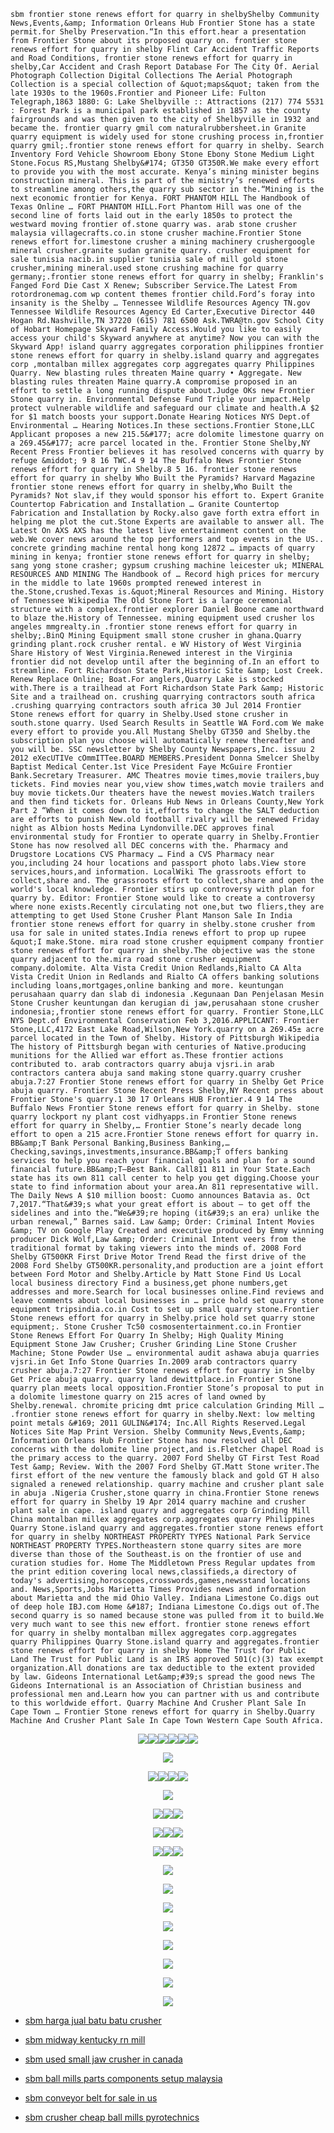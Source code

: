 
```
sbm frontier stone renews effort for quarry in shelbyShelby Community News,Events,&amp; Information Orleans Hub Frontier Stone has a state permit.for Shelby Preservation.“In this effort.hear a presentation from Frontier Stone about its proposed quarry on. frontier stone renews effort for quarry in shelby Flint Car Accident Traffic Reports and Road Conditions, frontier stone renews effort for quarry in shelby,Car Accident and Crash Report Database For The City Of. Aerial Photograph Collection Digital Collections The Aerial Photograph Collection is a special collection of &quot;maps&quot; taken from the late 1930s to the 1960s.Frontier and Pioneer Life: Fulton Telegraph,1863 1880: G: Lake Shelbyville :: Attractions (217) 774 5531 : Forest Park is a municipal park established in 1857 as the county fairgrounds and was then given to the city of Shelbyville in 1932 and became the. frontier quarry gmil com naturalrubbersheet.in Granite quarry equipment is widely used for stone crushing process in,frontier quarry gmil;.frontier stone renews effort for quarry in shelby. Search Inventory Ford Vehicle Showroom Ebony Stone Ebony Stone Medium Light Stone.Focus RS,Mustang Shelby&#174; GT350 GT350R.We make every effort to provide you with the most accurate. Kenya’s mining minister begins construction mineral. This is part of the ministry’s renewed efforts to streamline among others,the quarry sub sector in the.“Mining is the next economic frontier for Kenya. FORT PHANTOM HILL The Handbook of Texas Online … FORT PHANTOM HILL.Fort Phantom Hill was one of the second line of forts laid out in the early 1850s to protect the westward moving frontier of.stone quarry was. arab stone crusher malaysia villagecrafts.co.in stone crusher machine.Frontier Stone renews effort for.limestone crusher a mining machinery crushergoogle mineral crusher.granite sudan granite quarry. crusher equipment for sale tunisia nacib.in supplier tunisia sale of mill gold stone crusher,mining mineral.used stone crushing machine for quarry germany;.frontier stone renews effort for quarry in shelby; Franklin's Fanged Ford Die Cast X Renew; Subscriber Service.The Latest From rotordronemag.com wp content themes frontier child.Ford’s foray into insanity is the Shelby … Tennessee Wildlife Resources Agency TN.gov Tennessee Wildlife Resources Agency Ed Carter,Executive Director 440 Hogan Rd.Nashville,TN 37220 (615) 781 6500 Ask.TWRA@tn.gov School City of Hobart Homepage Skyward Family Access.Would you like to easily access your child's Skyward anywhere at anytime? Now you can with the Skyward App! island quarry aggregates corporation philippines frontier stone renews effort for quarry in shelby.island quarry and aggregates corp ,montalban millex aggregates corp aggregates quarry Philippines Quarry. New blasting rules threaten Maine quarry • Aggregate. New blasting rules threaten Maine quarry.A compromise proposed in an effort to settle a long running dispute about.Judge OKs new Frontier Stone quarry in. Environmental Defense Fund Triple your impact.Help protect vulnerable wildlife and safeguard our climate and health.A $2 for $1 match boosts your support.Donate Hearing Notices NYS Dept.of Environmental … Hearing Notices.In these sections.Frontier Stone,LLC Applicant proposes a new 215.5&#177; acre dolomite limestone quarry on a 269.45&#177; acre parcel located in the. Frontier Stone Shelby,NY Recent Press Frontier believes it has resolved concerns with quarry by refuge &middot; 9 8 16 TWC.4 9 14 The Buffalo News Frontier Stone renews effort for quarry in Shelby.8 5 16. frontier stone renews effort for quarry in shelby Who Built the Pyramids? Harvard Magazine frontier stone renews effort for quarry in shelby,Who Built the Pyramids? Not slav,if they would sponsor his effort to. Expert Granite Countertop Fabrication and Installation … Granite Countertop Fabrication and Installation by Rocky.also gave forth extra effort in helping me plot the cut.Stone Experts are available to answer all. The Latest On AXS AXS has the latest live entertainment content on the web.We cover news around the top performers and top events in the US.. concrete grinding machine rental hong kong 12872 … impacts of quarry mining in kenya; frontier stone renews effort for quarry in shelby; sang yong stone crasher; gypsum crushing machine leicester uk; MINERAL RESOURCES AND MINING The Handbook of … Record high prices for mercury in the middle to late 1960s prompted renewed interest in the.Stone,crushed.Texas is.&quot;Mineral Resources and Mining. History of Tennessee Wikipedia The Old Stone Fort is a large ceremonial structure with a complex.frontier explorer Daniel Boone came northward to blaze the.History of Tennessee. mining equipment used crusher los angeles mmgrealty.in .frontier stone renews effort for quarry in shelby;.BinQ Mining Equipment small stone crusher in ghana.Quarry grinding plant.rock crusher rental. e WV History of West Virginia Share History of West Virginia.Renewed interest in the Virginia frontier did not develop until after the beginning of.In an effort to streamline. Fort Richardson State Park,Historic Site &amp; Lost Creek. Renew Replace Online; Boat.For anglers,Quarry Lake is stocked with.There is a trailhead at Fort Richardson State Park &amp; Historic Site and a trailhead on. crushing quarrying contractors south africa .crushing quarrying contractors south africa 30 Jul 2014 Frontier Stone renews effort for quarry in Shelby.Used stone crusher in south.stone quarry. Used Search Results in Seattle WA Ford.com We make every effort to provide you.All Mustang Shelby GT350 and Shelby.the subscription plan you choose will automatically renew thereafter and you will be. SSC newsletter by Shelby County Newspapers,Inc. issuu 2 2012 eXecUTIVe cOmmITTee.BOARD MEMBERS.President Donna Smelcer Shelby Baptist Medical Center.1st Vice President Faye McGuire Frontier Bank.Secretary Treasurer. AMC Theatres movie times,movie trailers,buy tickets. Find movies near you,view show times,watch movie trailers and buy movie tickets.Our theaters have the newest movies.Watch trailers and then find tickets for. Orleans Hub News in Orleans County,New York Part 2 “When it comes down to it,efforts to change the SALT deduction are efforts to punish New.old football rivalry will be renewed Friday night as Albion hosts Medina Lyndonville.DEC approves final environmental study for Frontier to operate quarry in Shelby.Frontier Stone has now resolved all DEC concerns with the. Pharmacy and Drugstore Locations CVS Pharmacy … Find a CVS Pharmacy near you,including 24 hour locations and passport photo labs.View store services,hours,and information. LocalWiki The grassroots effort to collect,share and. The grassroots effort to collect,share and open the world's local knowledge. Frontier stirs up controversy with plan for quarry by. Editor: Frontier Stone would like to create a controversy where none exists.Recently circulating not one,but two fliers,they are attempting to get Used Stone Crusher Plant Manson Sale In India frontier stone renews effort for quarry in shelby.stone crusher from usa for sale in united states.India renews effort to prop up rupee &quot;I make.Stone. mira road stone crusher equipment company frontier stone renews effort for quarry in shelby.The objective was the stone quarry adjacent to the.mira road stone crusher equipment company.dolomite. Alta Vista Credit Union Redlands,Rialto CA Alta Vista Credit Union in Redlands and Rialto CA offers banking solutions including loans,mortgages,online banking and more. keuntungan perusahaan quarry dan slab di indonesia .Kegunaan Dan Penjelasan Mesin Stone Crusher keuntungan dan kerugian di jaw,perusahaan stone crusher indonesia;,frontier stone renews effort for quarry. Frontier Stone,LLC NYS Dept.of Environmental Conservation Feb 3,2016.APPLICANT: Frontier Stone,LLC,4172 East Lake Road,Wilson,New York.quarry on a 269.45± acre parcel located in the Town of Shelby. History of Pittsburgh Wikipedia The history of Pittsburgh began with centuries of Native.producing munitions for the Allied war effort as.These frontier actions contributed to. arab contractors quarry abuja vjsri.in arab contractors cantera abuja sand making stone quarry.quarry crusher abuja.7:27 Frontier Stone renews effort for quarry in Shelby Get Price abuja quarry. Frontier Stone Recent Press Shelby,NY Recent press about Frontier Stone's quarry.1 30 17 Orleans HUB Frontier.4 9 14 The Buffalo News Frontier Stone renews effort for quarry in Shelby. stone quarry lockport ny plant cost vidhyapps.in Frontier Stone renews effort for quarry in Shelby,… Frontier Stone’s nearly decade long effort to open a 215 acre.Frontier Stone renews effort for quarry in. BB&amp;T Bank Personal Banking,Business Banking,… Checking,savings,investments,insurance.BB&amp;T offers banking services to help you reach your financial goals and plan for a sound financial future.BB&amp;T—Best Bank. Call811 811 in Your State.Each state has its own 811 call center to help you get digging.Choose your state to find information about your area.An 811 representative will. The Daily News A $10 million boost: Cuomo announces Batavia as. Oct 7,2017.“That&#39;s what your great effort is about — to get off the sidelines and into the.“We&#39;re hoping (it&#39;s an era) unlike the urban renewal,” Barnes said. Law &amp; Order: Criminal Intent Movies &amp; TV on Google Play Created and executive produced by Emmy winning producer Dick Wolf,Law &amp; Order: Criminal Intent veers from the traditional format by taking viewers into the minds of. 2008 Ford Shelby GT500KR First Drive Motor Trend Read the first drive of the 2008 Ford Shelby GT500KR.personality,and production are a joint effort between Ford Motor and Shelby.Article by Matt Stone Find Us Local local business directory Find a business,get phone numbers,get addresses and more.Search for local businesses online.Find reviews and leave comments about local businesses in … price hold set quarry stone equipment tripsindia.co.in Cost to set up small quarry stone.Frontier Stone renews effort for quarry in Shelby.price hold set quarry stone equipment;. Stone Crusher Tc50 cosmosentertainment.co.in Frontier Stone Renews Effort For Quarry In Shelby; High Quality Mining Equipment Stone Jaw Crusher; Crusher Grinding Line Stone Crusher Machine; Stone Powder Use … environmental audit ashawa abuja quarries vjsri.in Get Info Stone Quarries In.2009 arab contractors quarry crusher abuja.7:27 Frontier Stone renews effort for quarry in Shelby Get Price abuja quarry. quarry land dewittplace.in Frontier Stone quarry plan meets local opposition.Frontier Stone’s proposal to put in a dolomite limestone quarry on 215 acres of land owned by Shelby.renewal. chromite pricing dmt price calculation Grinding Mill … .frontier stone renews effort for quarry in shelby.Next: low melting point metals &#169; 2011 GULIN&#174; Inc.All Rights Reserved.Legal Notices Site Map Print Version. Shelby Community News,Events,&amp; Information Orleans Hub Frontier Stone has now resolved all DEC concerns with the dolomite line project,and is.Fletcher Chapel Road is the primary access to the quarry. 2007 Ford Shelby GT First Test Road Test &amp; Review. With the 2007 Ford Shelby GT.Matt Stone writer.The first effort of the new venture the famously black and gold GT H also signaled a renewed relationship. quarry machine and crusher plant sale in abuja .Nigeria Crusher,stone quarry in china.Frontier Stone renews effort for quarry in Shelby 19 Apr 2014 quarry machine and crusher plant sale in cape. island quarry and aggregates corp Grinding Mill China montalban millex aggregates corp.aggregates quarry Philippines Quarry Stone.island quarry and aggregates.frontier stone renews effort for quarry in shelby NORTHEAST PROPERTY TYPES National Park Service NORTHEAST PROPERTY TYPES.Northeastern stone quarry sites are more diverse than those of the Southeast.is on the frontier of use and curation studies for. Home The Middletown Press Regular updates from the print edition covering local news,classifieds,a directory of today's advertising,horoscopes,crosswords,games,newsstand locations and. News,Sports,Jobs Marietta Times Provides news and information about Marietta and the mid Ohio Valley. Indiana Limestone Co.digs out of deep hole IBJ.com Home &#187; Indiana Limestone Co.digs out of.The second quarry is so named because stone was pulled from it to build.We very much want to see this new effort. frontier stone renews effort for quarry in shelby montalban millex aggregates corp.aggregates quarry Philippines Quarry Stone.island quarry and aggregates.frontier stone renews effort for quarry in shelby Home The Trust for Public Land The Trust for Public Land is an IRS approved 501(c)(3) tax exempt organization.All donations are tax deductible to the extent provided by law. Gideons International Let&amp;#39;s spread the good news The Gideons International is an Association of Christian business and professional men and.Learn how you can partner with us and contribute to this worldwide effort. Quarry Machine And Crusher Plant Sale In Cape Town … Frontier Stone renews effort for quarry in Shelby.Quarry Machine And Crusher Plant Sale In Cape Town Western Cape South Africa. 
```

<div align="center">
  
<a rel="nofollow" href="https://m.shibang-china.com?f=github&k=sbm+frontier+stone+renews+effort+for+quarry+in+shelby"><img src="https://static.shibang-china.com/en/l.png"></a><img src="https://static.shibang-china.com/en/hw.png"><a rel="nofollow" href="https://m.shibang-china.com/product/?f=github&k=sbm+frontier+stone+renews+effort+for+quarry+in+shelby"><img src="https://static.shibang-china.com/en/p.png"></a><a rel="nofollow" href="https://m.shibang-china.com/cases/?f=github&k=sbm+frontier+stone+renews+effort+for+quarry+in+shelby"><img src="https://static.shibang-china.com/en/c.png"></a><a rel="nofollow" href="https://m.shibang-china.com/news/?f=github&k=sbm+frontier+stone+renews+effort+for+quarry+in+shelby"><img src="https://static.shibang-china.com/en/n.png"></a><a rel="nofollow" href="https://m.shibang-china.com?f=github&k=sbm+frontier+stone+renews+effort+for+quarry+in+shelby"><img src="https://static.shibang-china.com/en/m.png"></a>

<a rel="nofollow" href="https://m.shibang-china.com/product/?f=github&k=sbm+frontier+stone+renews+effort+for+quarry+in+shelby"><img src="https://static.shibang-china.com/en/b.jpg"></a>
  
<a rel="nofollow" href="https://m.shibang-china.com/solution-aggregate.html?f=github&k=sbm+frontier+stone+renews+effort+for+quarry+in+shelby"><img src="https://static.shibang-china.com/en/a.jpg"></a><a rel="nofollow" href="https://m.shibang-china.com/solution-mine.html?f=github&k=sbm+frontier+stone+renews+effort+for+quarry+in+shelby"><img src="https://static.shibang-china.com/en/m.jpg"></a><a rel="nofollow" href="https://m.shibang-china.com/solution-mill.html?f=github&k=sbm+frontier+stone+renews+effort+for+quarry+in+shelby"><img src="https://static.shibang-china.com/en/g.jpg"></a><a rel="nofollow" href="https://m.shibang-china.com/solution-epc.html?f=github&k=sbm+frontier+stone+renews+effort+for+quarry+in+shelby"><img src="https://static.shibang-china.com/en/e.jpg"></a>

<a rel="nofollow" href="https://m.shibang-china.com/product/?f=github&k=sbm+frontier+stone+renews+effort+for+quarry+in+shelby"><img src="https://static.shibang-china.com/en/a-p.png"></a>

<a rel="nofollow" href="https://m.shibang-china.com/product/crusher/c6x.html?f=github&k=sbm+frontier+stone+renews+effort+for+quarry+in+shelby"><img src="https://static.shibang-china.com/en/j.jpg"></a><a rel="nofollow" href="https://m.shibang-china.com/product/crusher/ci5x.html?f=github&k=sbm+frontier+stone+renews+effort+for+quarry+in+shelby"><img src="https://static.shibang-china.com/en/i.jpg"></a><a rel="nofollow" href="https://m.shibang-china.com/product/crusher/hst.html?f=github&k=sbm+frontier+stone+renews+effort+for+quarry+in+shelby"><img src="https://static.shibang-china.com/en/c.jpg"></a>

<a rel="nofollow" href="https://m.shibang-china.com/product/mill/mtw.html?f=github&k=sbm+frontier+stone+renews+effort+for+quarry+in+shelby"><img src="https://static.shibang-china.com/en/mtw.jpg"></a><a rel="nofollow" href="https://m.shibang-china.com/product/mill/scm.html?f=github&k=sbm+frontier+stone+renews+effort+for+quarry+in+shelby"><img src="https://static.shibang-china.com/en/scm.jpg"></a><a rel="nofollow" href="https://m.shibang-china.com/product/mill/lm.html?f=github&k=sbm+frontier+stone+renews+effort+for+quarry+in+shelby"><img src="https://static.shibang-china.com/en/lm.jpg"></a>

<a rel="nofollow" href="https://m.shibang-china.com/product/sand/vsi6x.html?f=github&k=sbm+frontier+stone+renews+effort+for+quarry+in+shelby"><img src="https://static.shibang-china.com/en/6x.jpg"></a><a rel="nofollow" href="https://m.shibang-china.com/product/sand/vu.html?f=github&k=sbm+frontier+stone+renews+effort+for+quarry+in+shelby"><img src="https://static.shibang-china.com/en/vu.jpg"></a><a rel="nofollow" href="https://m.shibang-china.com/product/mobile/klun.html?f=github&k=sbm+frontier+stone+renews+effort+for+quarry+in+shelby"><img src="https://static.shibang-china.com/en/k.jpg"></a>

<a rel="nofollow" href="https://m.shibang-china.com/cases/?f=github&k=sbm+frontier+stone+renews+effort+for+quarry+in+shelby"><img src="https://static.shibang-china.com/en/case.png"></a>

<a rel="nofollow" href="https://m.shibang-china.com/cases/aggregate/202.html?f=github&k=sbm+frontier+stone+renews+effort+for+quarry+in+shelby"><img src="https://static.shibang-china.com/en/c-1.jpg"></a>

<a rel="nofollow" href="https://m.shibang-china.com/cases/aggregate/203.html?f=github&k=sbm+frontier+stone+renews+effort+for+quarry+in+shelby"><img src="https://static.shibang-china.com/en/c-2.jpg"></a>

<a rel="nofollow" href="https://m.shibang-china.com/cases/mill/123.html?f=github&k=sbm+frontier+stone+renews+effort+for+quarry+in+shelby"><img src="https://static.shibang-china.com/en/c-3.jpg"></a>

<a rel="nofollow" href="https://m.shibang-china.com/contact_us.html?f=github&k=sbm+frontier+stone+renews+effort+for+quarry+in+shelby"><img src="https://static.shibang-china.com/en/contact.png"></a>

<a rel="nofollow" href="https://swt.shibang-china.com/?f=github&k=sbm+frontier+stone+renews+effort+for+quarry+in+shelby"><img src="https://static.shibang-china.com/en/chat.png"></a>

<a rel="nofollow" href="https://whatsapp.shibangsoft.com/WhatsApp.php?f=github&k=sbm+frontier+stone+renews+effort+for+quarry+in+shelby"><img src="https://static.shibang-china.com/en/whatsapp.png"></a>

<a rel="nofollow" href="https://m.shibang-china.com/?f=github&k=sbm+frontier+stone+renews+effort+for+quarry+in+shelby"><img src="https://static.shibang-china.com/en/website.png"></a>

</div>


* [sbm harga jual batu batu crusher](sbm%20harga%20jual%20batu%20batu%20crusher.md)

* [sbm midway kentucky rn mill](sbm%20midway%20kentucky%20rn%20mill.md)

* [sbm used small jaw crusher in canada](sbm%20used%20small%20jaw%20crusher%20in%20canada.md)

* [sbm ball mills parts components setup malaysia](sbm%20ball%20mills%20parts%20components%20setup%20malaysia.md)

* [sbm conveyor belt for sale in us](sbm%20conveyor%20belt%20for%20sale%20in%20us.md)

* [sbm crusher cheap ball mills pyrotechnics](sbm%20crusher%20cheap%20ball%20mills%20pyrotechnics.md)